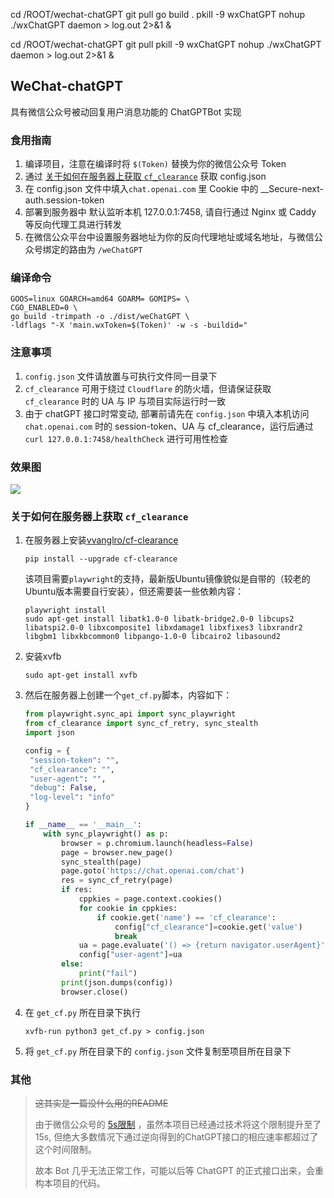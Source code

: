 
cd /ROOT/wechat-chatGPT
git pull
go build .
pkill -9 wxChatGPT
nohup ./wxChatGPT daemon > log.out 2>&1 &


cd /ROOT/wechat-chatGPT
git pull
pkill -9 wxChatGPT
nohup ./wxChatGPT daemon > log.out 2>&1 &


## WeChat-chatGPT

具有微信公众号被动回复用户消息功能的 ChatGPTBot 实现

### 食用指南

1. 编译项目，注意在编译时将 `$(Token)` 替换为你的微信公众号 Token
2. 通过 [关于如何在服务器上获取 `cf_clearance`](#关于如何在服务器上获取-cfclearance) 获取 config.json
3. 在 config.json 文件中填入`chat.openai.com` 里 Cookie 中的 __Secure-next-auth.session-token
4. 部署到服务器中 默认监听本机 127.0.0.1:7458, 请自行通过 Nginx 或 Caddy 等反向代理工具进行转发
5. 在微信公众平台中设置服务器地址为你的反向代理地址或域名地址，与微信公众号绑定的路由为 `/weChatGPT`

### 编译命令

```shell
GOOS=linux GOARCH=amd64 GOARM= GOMIPS= \
CGO_ENABLED=0 \                                                   
go build -trimpath -o ./dist/weChatGPT \                          
-ldflags "-X 'main.wxToken=$(Token)' -w -s -buildid="
```

### 注意事项

1. `config.json` 文件请放置与可执行文件同一目录下
2. `cf_clearance` 可用于绕过 `Cloudflare` 的防火墙，但请保证获取 `cf_clearance` 时的 UA 与 IP 与项目实际运行时一致
3. 由于 chatGPT 接口时常变动, 部署前请先在 `config.json` 中填入本机访问 `chat.openai.com` 时的 session-token、UA 与 cf_clearance，运行后通过 `curl 127.0.0.1:7458/healthCheck` 进行可用性检查

### 效果图

![](https://github.com/gtoxlili/wechat-chatGPT/blob/master/img/screenshot.jpg?raw=true)

### 关于如何在服务器上获取 `cf_clearance`

1. 在服务器上安装[vvanglro/cf-clearance](https://github.com/vvanglro/cf-clearance)
   ```shell
   pip install --upgrade cf-clearance
   ```
   该项目需要`playwright`的支持，最新版Ubuntu镜像貌似是自带的（较老的Ubuntu版本需要自行安装），但还需要装一些依赖内容：
   ```shell
   playwright install
   sudo apt-get install libatk1.0-0 libatk-bridge2.0-0 libcups2 libatspi2.0-0 libxcomposite1 libxdamage1 libxfixes3 libxrandr2 libgbm1 libxkbcommon0 libpango-1.0-0 libcairo2 libasound2
   ```

2. 安装xvfb
   ```shell
   sudo apt-get install xvfb
   ```

3. 然后在服务器上创建一个`get_cf.py`脚本，内容如下：
   ```python
   from playwright.sync_api import sync_playwright
   from cf_clearance import sync_cf_retry, sync_stealth
   import json
   
   config = {
    "session-token": "",
    "cf_clearance": "",
    "user-agent": "",
    "debug": False,
    "log-level": "info"
   }

   if __name__ == '__main__':
       with sync_playwright() as p:
           browser = p.chromium.launch(headless=False)
           page = browser.new_page()
           sync_stealth(page)
           page.goto('https://chat.openai.com/chat')
           res = sync_cf_retry(page)
           if res:
               cppkies = page.context.cookies()
               for cookie in cppkies:
                   if cookie.get('name') == 'cf_clearance':
                       config["cf_clearance"]=cookie.get('value')
                       break
               ua = page.evaluate('() => {return navigator.userAgent}')
               config["user-agent"]=ua
           else:
               print("fail")
           print(json.dumps(config))
           browser.close()
   ```

4. 在 `get_cf.py` 所在目录下执行
   ```shell
   xvfb-run python3 get_cf.py > config.json
   ```

5. 将 `get_cf.py` 所在目录下的 `config.json` 文件复制至项目所在目录下

### 其他

> ~~这其实是一篇没什么用的README~~
>
>
> 由于微信公众号的 [5s限制](https://developers.weixin.qq.com/doc/offiaccount/Message_Management/Passive_user_reply_message.html)
，虽然本项目已经通过技术将这个限制提升至了 15s,
> 但绝大多数情况下通过逆向得到的ChatGPT接口的相应速率都超过了这个时间限制。
>
> 故本 Bot 几乎无法正常工作，可能以后等 ChatGPT 的正式接口出来，会重构本项目的代码。

